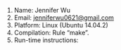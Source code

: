 1. Name: Jennifer Wu
2. Email: jenniferwu0621@gmail.com
3. Platform: Linux (Ubuntu 14.04.2)
4. Compilation: Rule “make”.
5. Run-time instructions: